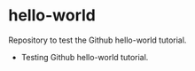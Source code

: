 # hello-world
Repository to test the Github hello-world tutorial.
* Testing Github hello-world tutorial.
